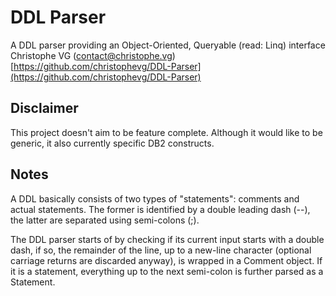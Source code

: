 # DDL Parser

A DDL parser providing an Object-Oriented, Queryable (read: Linq) interface  
Christophe VG (<contact@christophe.vg>)  
[https://github.com/christophevg/DDL-Parser](https://github.com/christophevg/DDL-Parser)

## Disclaimer

This project doesn't aim to be feature complete. Although it would like to be generic, it also currently specific DB2 constructs.

## Notes

A DDL basically consists of two types of "statements": comments and actual
statements. The former is identified by a double leading dash (--), the
latter are separated using semi-colons (;).

The DDL parser starts of by checking if its current input starts with a double
dash, if so, the remainder of the line, up to a new-line character (optional
carriage returns are discarded anyway), is wrapped in a Comment object. If it
is a statement, everything up to the next semi-colon is further parsed as a Statement.
